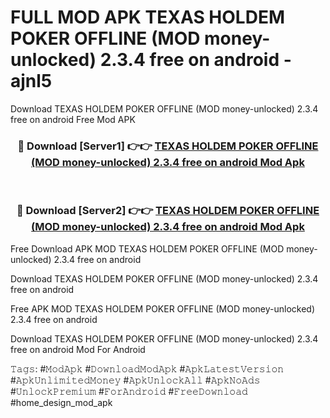 # FULL MOD APK TEXAS HOLDEM POKER OFFLINE (MOD money-unlocked) 2.3.4 free on android - ajnl5
Download TEXAS HOLDEM POKER OFFLINE (MOD money-unlocked) 2.3.4 free on android Free Mod APK

<div align="center">
<h3>🔴 Download [Server1] 👉👉 <a href="https://apk-comot.site?title=TEXAS_HOLDEM_POKER_OFFLINE_(MOD_money-unlocked)_2.3.4_free_on_android">TEXAS HOLDEM POKER OFFLINE (MOD money-unlocked) 2.3.4 free on android Mod Apk</a></h3><br>

<h3>🔴 Download [Server2] 👉👉 <a href="https://apk-comot.site?title=TEXAS_HOLDEM_POKER_OFFLINE_(MOD_money-unlocked)_2.3.4_free_on_android">TEXAS HOLDEM POKER OFFLINE (MOD money-unlocked) 2.3.4 free on android Mod Apk</a></h3>
</div>


Free Download APK MOD TEXAS HOLDEM POKER OFFLINE (MOD money-unlocked) 2.3.4 free on android

Download TEXAS HOLDEM POKER OFFLINE (MOD money-unlocked) 2.3.4 free on android 

Free APK MOD TEXAS HOLDEM POKER OFFLINE (MOD money-unlocked) 2.3.4 free on android 

Download TEXAS HOLDEM POKER OFFLINE (MOD money-unlocked) 2.3.4 free on android Mod For Android

𝚃𝚊𝚐𝚜: #𝙼𝚘𝚍𝙰𝚙𝚔 #𝙳𝚘𝚠𝚗𝚕𝚘𝚊𝚍𝙼𝚘𝚍𝙰𝚙𝚔 #𝙰𝚙𝚔𝙻𝚊𝚝𝚎𝚜𝚝𝚅𝚎𝚛𝚜𝚒𝚘𝚗 #𝙰𝚙𝚔𝚄𝚗𝚕𝚒𝚖𝚒𝚝𝚎𝚍𝙼𝚘𝚗𝚎𝚢 #𝙰𝚙𝚔𝚄𝚗𝚕𝚘𝚌𝚔𝙰𝚕𝚕 #𝙰𝚙𝚔𝙽𝚘𝙰𝚍𝚜 #𝚄𝚗𝚕𝚘𝚌𝚔𝙿𝚛𝚎𝚖𝚒𝚞𝚖 #𝙵𝚘𝚛𝙰𝚗𝚍𝚛𝚘𝚒𝚍 #𝙵𝚛𝚎𝚎𝙳𝚘𝚠𝚗𝚕𝚘𝚊𝚍 #home_design_mod_apk